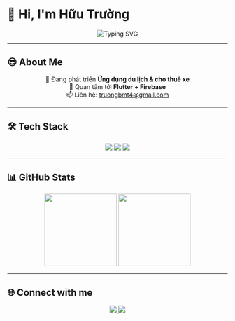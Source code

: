 # 👋 Hi, I'm Hữu Trường  

<p align="center">
  <img src="https://readme-typing-svg.herokuapp.com?font=Fira+Code&size=22&pause=1000&color=FF5733&center=true&vCenter=true&width=500&lines=💻+Mobile+Developer;📱+Flutter+Enthusiast;🌏+Based+in+Vietnam" alt="Typing SVG" />
</p>

---

## 😎 About Me
<p align="center">
  🔭 Đang phát triển <b>Ứng dụng du lịch & cho thuê xe</b> <br/>
  🌱 Quan tâm tới <b>Flutter + Firebase</b> <br/>
  📫 Liên hệ: <a href="mailto:truongbmt4@gmail.com">truongbmt4@gmail.com</a>
</p>

---

## 🛠 Tech Stack
<p align="center">
  <img src="https://img.shields.io/badge/Dart-0175C2?style=for-the-badge&logo=dart&logoColor=white"/>
  <img src="https://img.shields.io/badge/Flutter-02569B?style=for-the-badge&logo=flutter&logoColor=white"/>
  <img src="https://img.shields.io/badge/Firebase-FFCA28?style=for-the-badge&logo=firebase&logoColor=black"/>
</p>

---

## 📊 GitHub Stats
<p align="center">
  <img src="https://github-readme-stats.vercel.app/api?username=bone204&show_icons=true&theme=radical" height="165"/>
  <img src="https://github-readme-stats.vercel.app/api/top-langs/?username=bone204&layout=compact&theme=radical" height="165"/>
</p>

---

## 🌐 Connect with me
<p align="center">
  <a href="https://facebook.com/boneeee24">
    <img src="https://img.shields.io/badge/Facebook-1877F2?style=for-the-badge&logo=facebook&logoColor=white"/>
  </a>
  <a href="mailto:truongbmt4@gmail.com">
    <img src="https://img.shields.io/badge/Gmail-D14836?style=for-the-badge&logo=gmail&logoColor=white"/>
  </a>
</p>
